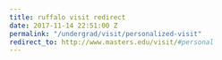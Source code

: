 ```yaml
---
title: ruffalo visit redirect
date: 2017-11-14 22:51:00 Z
permalink: "/undergrad/visit/personalized-visit"
redirect_to: http://www.masters.edu/visit/#personal
---
```


